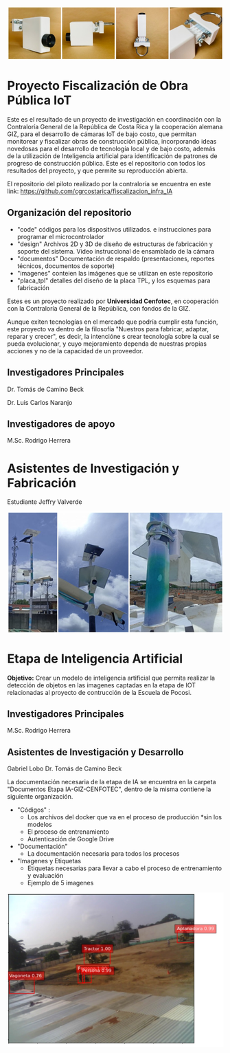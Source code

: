 ![camara IoT](https://github.com/Universidad-Cenfotec/Contraloria/blob/main/imagenes/header.JPG)
# Proyecto Fiscalización de Obra Pública IoT

Este es el resultado de un proyecto de investigación en coordinación con la Contraloría General de la República de Costa Rica y la cooperación alemana GIZ, para el desarrollo de cámaras IoT de bajo costo, que permitan monitorear y fiscalizar obras de construcción pública, incorporando ideas novedosas para el desarrollo de tecnología local y de bajo costo, además de la utilización de Inteligencia artificial para identificación de patrones de progreso de construcción pública. Este es el repositorio con todos los resultados del proyecto, y que permite su reproducción abierta.

El repositorio del piloto realizado por la contraloría se encuentra en este link:
https://github.com/cgrcostarica/fiscalizacion_infra_IA

## Organización del repositorio
- "code" códigos para los dispositivos utilizados. e instrucciones para programar el microcontrolador
- "design" Archivos 2D y 3D de diseño de estructuras de fabricación y soporte del sistema. Video instruccional de ensamblado de la cámara
- "documentos" Documentación de respaldo (presentaciones, reportes técnicos, documentos de soporte)
- "imagenes" conteien las imágenes que se utilizan en este repositorio
- "placa_tpl" detalles del diseño de la placa TPL, y los esquemas para fabricación


Estes es un proyecto realizado por **Universidad Cenfotec**, en cooperación con la Contraloría General de la República, con fondos de la GIZ.

Aunque exiten tecnologías en el mercado que podría cumplir esta función, este proyecto va dentro de la filosofía "Nuestros para fabricar, adaptar, reparar y crecer", es decir, la intencióne s crear tecnología sobre la cual se pueda evolucionar, y cuyo mejoramiento dependa de nuestras propias acciones y no de la capacidad de un proveedor.

## Investigadores Principales

Dr. Tomás de Camino Beck

Dr. Luis Carlos Naranjo

## Investigadores de apoyo

M.Sc. Rodrigo Herrera

# Asistentes de Investigación y Fabricación

Estudiante Jeffry Valverde

![Camaras Instaladas](https://github.com/Universidad-Cenfotec/Contraloria/blob/main/imagenes/footer.JPG)

# Etapa de Inteligencia Artificial

**Objetivo:** Crear un modelo de inteligencia artificial que permita realizar la detección de objetos en las imagenes captadas en la etapa de IOT relacionadas al proyecto de contrucción de la Escuela de Pocosi. 

## Investigadores Principales
M.Sc. Rodrigo Herrera

## Asistentes de Investigación y Desarrollo
Gabriel Lobo
Dr. Tomás de Camino Beck

La documentación necesaria de la etapa de IA se encuentra en la carpeta "Documentos Etapa IA-GIZ-CENFOTEC", dentro de la misma contiene la siguiente organización.
- "Códigos" :
  - Los archivos del docker que va en el proceso de producción *sin los modelos
  - El proceso de entrenamiento
  - Autenticación de Google Drive
- "Documentación"
  - La documentación necesaria para todos los procesos
- "Imagenes y Etiquetas
  - Etiquetas necesarias para llevar a cabo el proceso de entrenamiento y evaluación
  - Ejemplo de 5 imagenes

![Ejemplo de Inferencia](https://github.com/Universidad-Cenfotec/Contraloria/blob/main/imagenes/Ejemplo_Inferencia.jpg) 
 
 
